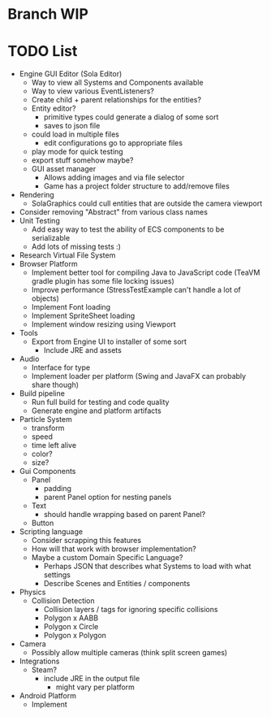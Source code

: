 # Branch WIP


# TODO List
* Engine GUI Editor (Sola Editor)
  * Way to view all Systems and Components available
  * Way to view various EventListeners?
  * Create child + parent relationships for the entities?
  * Entity editor?
    * primitive types could generate a dialog of some sort
    * saves to json file
  * could load in multiple files
    * edit configurations go to appropriate files
  * play mode for quick testing
  * export stuff somehow maybe?
  * GUI asset manager
    * Allows adding images and via file selector
    * Game has a project folder structure to add/remove files
* Rendering
  * SolaGraphics could cull entities that are outside the camera viewport
* Consider removing "Abstract" from various class names
* Unit Testing
  * Add easy way to test the ability of ECS components to be serializable
  * Add lots of missing tests :)
* Research Virtual File System
* Browser Platform
  * Implement better tool for compiling Java to JavaScript code (TeaVM gradle plugin has some file locking issues)
  * Improve performance (StressTestExample can't handle a lot of objects)
  * Implement Font loading
  * Implement SpriteSheet loading
  * Implement window resizing using Viewport
* Tools
  * Export from Engine UI to installer of some sort
    * Include JRE and assets
* Audio
  * Interface for type
  * Implement loader per platform (Swing and JavaFX can probably share though)
* Build pipeline
  * Run full build for testing and code quality
  * Generate engine and platform artifacts
* Particle System
  * transform
  * speed
  * time left alive
  * color?
  * size?
* Gui Components
  * Panel
    * padding
    * parent Panel option for nesting panels
  * Text
    * should handle wrapping based on parent Panel?
  * Button
* Scripting language
  * Consider scrapping this features
  * How will that work with browser implementation?
  * Maybe a custom Domain Specific Language?
    * Perhaps JSON that describes what Systems to load with what settings
    * Describe Scenes and Entities / components
* Physics
  * Collision Detection
    * Collision layers / tags for ignoring specific collisions
    * Polygon x AABB
    * Polygon x Circle
    * Polygon x Polygon
* Camera
  * Possibly allow multiple cameras (think split screen games)
* Integrations
  * Steam?
    * include JRE in the output file
      * might vary per platform
* Android Platform
  * Implement
